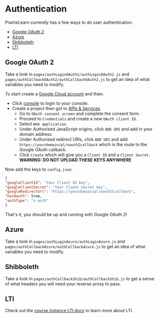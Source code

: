 # Authentication
PrairieLearn currently has a few ways to do user authentication. 
- [Google OAuth 2](#google-oauth-2)
- [Azure](#azure)
- [Shibboleth](#shibboleth)
- [LTI](./courseInstance.md#lti-overview)


## Google OAuth 2
Take a look in `pages/authLoginOAuth2/authLoginOAuth2.js` and `pages/authCallbackOAuth2/authCallbackOAuth2.js` to get an idea of what variables you need to modify.

To start create a [Google Cloud account](https://cloud.google.com/) and then:

- Click [console](https://console.cloud.google.com/) to login to your console.
- Create a project then got to [APIs & Services](https://console.cloud.google.com/apis/dashboard).
  - Go to `OAuth consent screen` and complete the consent form.
  - Proceed to `Credentials` and create a new `OAuth client ID`.
  - Select `Web application`.
  - Under Authorized JavaScript origins, click `ADD URI` and add in your domain address.
  - Under Authorized redirect URIs, click `ADD URI` and add `https://yourdomain/pl/oauth2callback` which is the route to the Google OAuth callback.
  - Click `Create` which will give you a `Client ID` and a `Client Secret`. **WARNING: DO NOT UPLOAD THESE KEYS ANYWHERE**

  
Now add the keys to `config.json`:

```json
{
"googleClientId": "Your Client ID key",
"googleClientSecret": "Your Client Secret key",
"googleRedirectUrl": "https://yourdomain/pl/oauth2callback",
"hasOauth": true,
"authType": "x-auth"
}
```

That's it, you should be up and running with Google OAuth 2!

## Azure
Take a look in `pages/authLoginAzure/authLoginAzure.js` and `pages/authCallbackAzure/authCallbackAzure.js` to get an idea of what variables you need to modify.

## Shibboleth
Take a look in `pages/authCallbackShib/authCallbackShib.js` to get a sense of what headers you will need your reverse proxy to pass.

## LTI
Check out the [course instance LTI docs](./courseInstance.md#lti-overview) to learn more about LTI.
